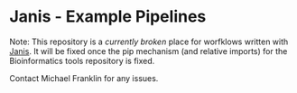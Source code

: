 # Janis - Example Pipelines

Note: This repository is a _currently broken_ place for worfklows written with [Janis](https://github.com/PMCC-BioinformaticsCore/janis). It will be fixed once the pip mechanism (and relative imports) for the Bioinformatics tools repository is fixed.

Contact Michael Franklin for any issues.